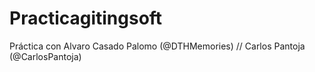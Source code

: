 # Practicagitingsoft

Práctica con Alvaro Casado Palomo (@DTHMemories) // Carlos Pantoja (@CarlosPantoja)
